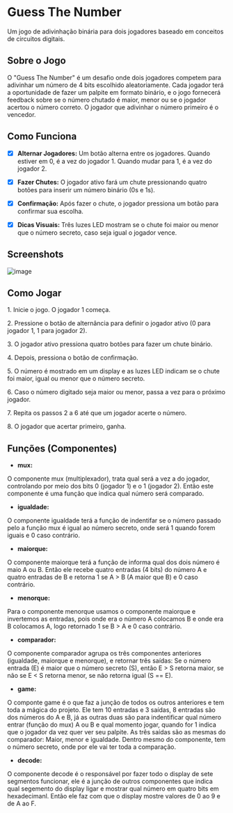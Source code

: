 
# Guess The Number

<p>Um jogo de adivinhação binária para dois jogadores baseado em conceitos de circuitos digitais.</p>


## Sobre o Jogo

<p>O "Guess The Number" é um desafio onde dois jogadores competem para adivinhar um número de 4 bits escolhido aleatoriamente. Cada jogador terá a oportunidade de fazer um palpite em formato binário, e o jogo fornecerá feedback sobre se o número chutado é maior, menor ou se o jogador acertou o número correto. O jogador que adivinhar o número primeiro é o vencedor.</p>


## Como Funciona

- [x] **Alternar Jogadores:** Um botão alterna entre os jogadores. Quando estiver em 0, é a vez do jogador 1. Quando mudar para 1, é a vez do jogador 2.

- [x] **Fazer Chutes:** O jogador ativo fará um chute pressionando quatro botões para inserir um número binário (0s e 1s).

- [x] **Confirmação:** Após fazer o chute, o jogador pressiona um botão para confirmar sua escolha.

- [x] **Dicas Visuais:** Três luzes LED mostram se o chute foi maior ou menor que o número secreto, caso seja igual o jogador vence.


## Screenshots

![image](https://github.com/israelrodrigues01/Guess_The_Number/assets/106749169/8dc82ba3-ce7c-4acd-a157-c39bda62d417)


## Como Jogar

  <p>1. Inicie o jogo. O jogador 1 começa.</p>
  <p>2. Pressione o botão de alternância para definir o jogador ativo (0 para jogador 1, 1 para jogador 2).</p>
  <p>3. O jogador ativo pressiona quatro botões para fazer um chute binário.</p>
  <p>4. Depois, pressiona o botão de confirmação.</p>
  <p>5. O número é mostrado em um display e as luzes LED indicam se o chute foi maior, igual ou menor que o número secreto.</p>
  <p>6. Caso o número digitado seja maior ou menor, passa a vez para o próximo jogador.</p>
  <p>7. Repita os passos 2 a 6 até que um jogador acerte o número.</p>
  <p>8. O jogador que acertar primeiro, ganha.</p>

## Funções (Componentes)
- **mux:**
<p>O componente mux (multiplexador), trata qual será a vez a do jogador, controlando por meio dos bits 0 (jogador 1) e o 1 (jogador 2). 
Então este componente é uma função que indica qual número será comparado.</p>

- **igualdade:**
<p>O componente igualdade terá a função de indentifar se o número passado pelo a função mux é igual ao número secreto, onde será 1 quando forem iguais e 0 caso contrário.
</p>

- **maiorque:**
<p>O componente maiorque terá a função de informa qual dos dois número é maio A ou B. Então ele recebe quatro entradas (4 bits) do número A e quatro entradas de B e retorna 1 se A > B (A maior que B) e 0 caso contrário.</p>

- **menorque:**
<p>Para o componente menorque usamos o componente maiorque e invertemos as entradas, pois onde era o número A colocamos B e onde era B colocamos A, logo retornado 1 se B > A e 0 caso contrário.</p>

- **comparador:**
<p>O componente comparador agrupa os três componentes anteriores (igualdade, maiorque e menorque), e retornar três saídas: Se o número entrada (E) é maior que o número secreto (S), então E > S retorna maior, se não se E < S retorna menor, se não retorna igual (S == E).</p>

- **game:**
<p>O componte game é o que faz a junção de todos os outros anteriores e tem toda a mágica do projeto. Ele tem 10 entradas e 3 saídas, 8 entradas são dos números do A e B, já as outras duas são para indentificar qual número entrar (função do mux) A ou B e qual momento jogar, quando for 1 indica que o jogador da vez quer ver seu palpite. As três saídas são as mesmas do comparador: Maior, menor e igualdade. Dentro mesmo do componente, tem o número secreto, onde por ele vai ter toda a comparação.</p>

- **decode:**
<p>O componente decode é o responsável por fazer todo o display de sete segmentos funcionar, ele é a junção de outros componentes que indica qual segemento do display ligar e mostrar qual número em quatro bits em hexadecimanl. Então ele faz com que o display mostre valores de 0 ao 9 e de A ao F.</p>
